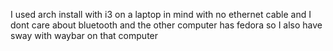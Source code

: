 I used arch install with i3 on a laptop in mind with no ethernet cable and I dont care about bluetooth and the other computer has fedora so I also have sway with waybar on that computer
